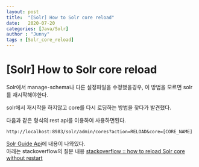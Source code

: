```yaml
---
layout: post
title:  "[Solr] How to Solr core reload"
date:   2020-07-20
categories: [Java/Solr]
author : "Junny"
tags : [Solr_core_reload]
---
```

# [Solr] How to Solr core reload

Solr에서 manage-schema나 다른 설정파일을 수정했을경우, 이 방법을 모르면 solr를 재시작해야한다.

solr에서 재시작을 하지않고 core를 다시 로딩하는 방법을 찾다가 발견했다.


다음과 같은 형식의 rest api를 이용하여 사용하면된다.
```
http://localhost:8983/solr/admin/cores?action=RELOAD&core=[CORE_NAME]﻿
```



[Solr Guide Api](https://lucene.apache.org/solr/guide/7_1/coreadmin-api.html#coreadmin-reload)에 내용이 나와있다.<br>
아래는 stackoverflow의 질문 내용
[stackoverflow :: how to reload Solr core without restart](https://stackoverflow.com/questions/11555696/is-there-a-way-to-dynamically-update-a-synonym-file-without-restarting-solr-serv)